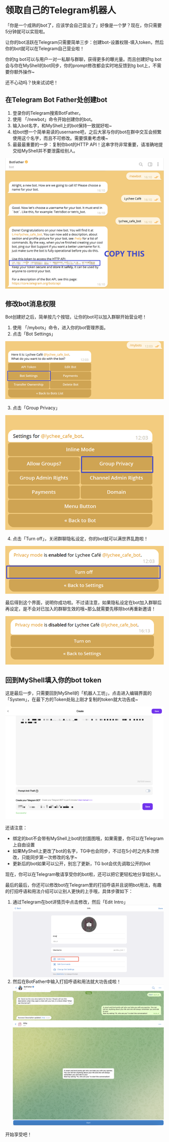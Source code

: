 # 领取自己的Telegram机器人

「你是一个成熟的bot了，应该学会自己营业了」好像是一个梦？现在，你只需要5分钟就可以实现啦。

让你的bot活跃在Telegram只需要简单三步：创建bot-设置权限-填入token，然后你的bot就可以在Telegram自己营业啦！

你的tg bot可以与用户一对一私聊与群聊，获得更多的曝光量。而且创建好tg bot会与你在MyShell的bot同步，你的prompt修改都会实时地反馈到tg bot上，不需要你额外操作\~

还不心动吗？快来试试吧！

## 在Telegram Bot Father处创建bot

1. 登录你的Telegram搜索BotFather。
2. 使用 「/newbot」命令开始创建你的bot。
3. 输入bot名字，和MyShell上的bot保持一致就好啦\~
4. 给bot想一个简单易读的username吧，之后大家与你的bot在群中交互会频繁使用这个名字，而且不可修改。需要慎重考虑噢\~
5. 最最最重要的一步：复制你bot的HTTP API！这串字符非常重要，请准确地提交给MyShell并不要泄露给别人。&#x20;

![](<../.gitbook/assets/image (4) (1).png>)

## 修改bot消息权限

Bot创建好之后，简单按几个按钮，让你的bot可以加入群聊开始营业吧！

1. 使用 「/mybots」命令，进入你的bot管理界面。
2. 点击「Bot Settings」

![](../.gitbook/assets/image.png)

3. 点击「Group Privacy」

![](<../.gitbook/assets/image (3) (1).png>)

4. 点击「Turn off」，关闭群聊隐私设定，你的bot就可以满世界乱跑啦！

![](<../.gitbook/assets/image (2) (1).png>)

最后得到这个界面，说明你成功啦。不过请注意，如果隐私设定在bot加入群聊后再设定，是不会对已加入的群聊生效的哦\~那么就需要先移除bot再重新邀请！

![](<../.gitbook/assets/image (1) (1).png>)

## 回到MyShell填入你的bot token

这是最后一步，只需要回到MyShell的「机器人工坊」，点击进入编辑界面的「System」，在最下方的Token处贴上刚才复制的token就大功告成\~

![](<../.gitbook/assets/image (5).png>)

还请注意：

* 绑定的bot不会带有MyShell上bot的封面图哦，如果需要，你可以在Telegram上自由设置
* 如果MyShell上更改了bot的名字，TG中也会同步，不过在5小时之内多次修改，只能同步第一次修改的名字\~
* 更新后的bot如果可以公开，别忘了更新，TG bot会优先调取公开的bot

现在，你可以在Telegram敬请享受你的bot啦，还可以把它更轻松地分享给别人。

最后的最后，你还可以修改bot在Telegram里的打招呼语并且说明bot用法，有趣的打招呼语和用法介绍可以让别人更快的上手哦，具体步骤如下：

1. 通过Telegram在bot详情页中点击修改，然后「Edit Intro」\
   ![](<../.gitbook/assets/image (2).png>)
2. 然后在BotFather中输入打招呼语和用法就大功告成啦！\
   ![](<../.gitbook/assets/image (3) (2).png>)\
   ![](<../.gitbook/assets/image (1) (2).png>)

开始享受吧！
